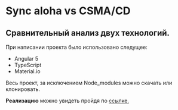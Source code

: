 <h1>Sync aloha vs CSMA/CD</h1>

<h2> Сравнительный анализ двух технологий. </h2>

<p>При написании проекта было использовано следущее:</p>
<ul>
  <li>Angular 5</li>
  <li>TypeScript</li>
  <li>Material.io</li>
</ul>

<p>Весь проект, за исключением Node_modules можно скачать или клонировать. </p>
<p><b>Реализацию</b> можно увидеть пройдя по <a href="http://symbiote98.000webhostapp.com"> ссылке.</a></p>
